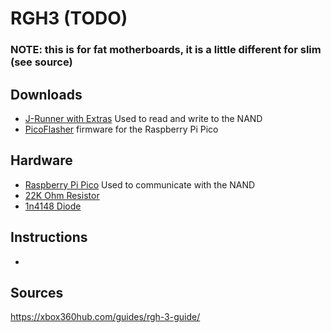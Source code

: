 # RGH3 (TODO)

### NOTE: this is for fat motherboards, it is a little different for slim (see source)

## Downloads
* [J-Runner with Extras](https://github.com/Octal450/J-Runner-with-Extras/releases) Used to read and write to the NAND
* [PicoFlasher](https://github.com/X360Tools/PicoFlasher/releases) firmware for the Raspberry Pi Pico

## Hardware
* [Raspberry Pi Pico](https://www.aliexpress.com/item/1005007359981489.html) Used to communicate with the NAND
* [22K Ohm Resistor](https://www.aliexpress.com/item/1005007345052730.html)
* [1n4148 Diode](https://www.aliexpress.com/item/1005006245109375.html)

## Instructions
* 

## Sources
https://xbox360hub.com/guides/rgh-3-guide/